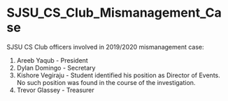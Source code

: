 # SJSU_CS_Club_Mismanagement_Case
SJSU CS Club officers involved in 2019/2020 mismanagement case:
1. Areeb Yaqub - President
2. Dylan Domingo - Secretary
3. Kishore Vegiraju - Student identified his position as Director of Events. No such position was found in the course of the investigation.
4. Trevor Glassey - Treasurer
